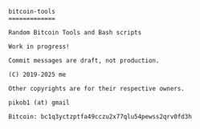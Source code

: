 	bitcoin-tools
	=============

	Random Bitcoin Tools and Bash scripts

	Work in progress!

	Commit messages are draft, not production.

	(C) 2019-2025 me

	Other copyrights are for their respective owners.

	pikob1 (at) gmail

	Bitcoin: bc1q3yctzptfa49cczu2x77qlu54pewss2qrv0fd3h
